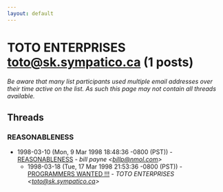 ```yaml
---
layout: default
---
```


# TOTO ENTERPRISES <toto@sk.sympatico.ca> (1 posts)

_Be aware that many list participants used multiple email addresses over their time active on the list. As such this page may not contain all threads available._

## Threads

### REASONABLENESS
+ 1998-03-10 (Mon, 9 Mar 1998 18:48:36 -0800 (PST)) - [REASONABLENESS](/archive/1998/03/790b4c08357289b80db1e943d8d164119adf631333394788ada895795739d962) - _bill payne \<billp@nmol.com\>_
  + 1998-03-18 (Tue, 17 Mar 1998 21:53:36 -0800 (PST)) - [PROGRAMMERS WANTED !!!](/archive/1998/03/d787c5bc61e71a756ae2bd9699516ec6a186c3fd87b55396d6293f3e586ce1cb) - _TOTO ENTERPRISES \<toto@sk.sympatico.ca\>_

